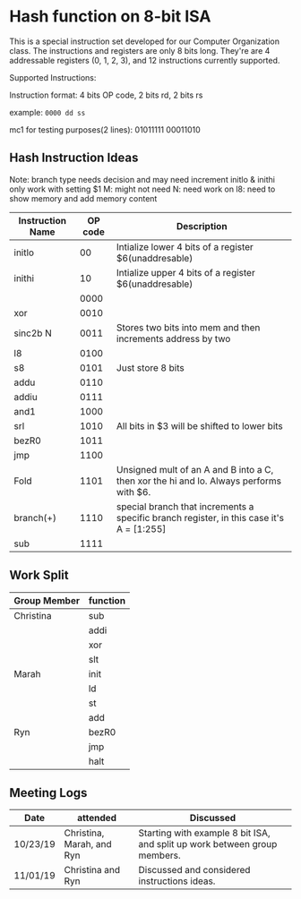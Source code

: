 # Hash function on 8-bit ISA

This is a special instruction set developed for our Computer Organization class. The instructions and registers are only 8 bits long. They're are 4 addressable registers (0, 1, 2, 3), and 12 instructions currently supported.

Supported Instructions:

Instruction format: 4 bits OP code, 2 bits rd, 2 bits rs

example: `0000 dd ss`

mc1 for testing purposes(2 lines):
01011111
00011010

## Hash Instruction Ideas
Note: branch type needs decision and may need increment
initlo & inithi only work with setting $1
M: might not need
N: need work on
l8: need to show memory and add memory content

|Instruction Name |OP code |Description            |
|-----------------|--------|-----------------------|
|initlo           |00      |Intialize lower 4 bits of a register $6(unaddresable)|
|inithi           |10      |Intialize upper 4 bits of a register $6(unaddresable)|
|                 |0000    ||
|xor              |0010    ||
|sinc2b  N        |0011    |Stores two bits into mem and then increments address by two|
|l8               |0100    ||
|s8               |0101    |Just store 8 bits|
|addu             |0110    ||
|addiu            |0111    ||
|and1             |1000    ||
|srl              |1010    |All bits in $3 will be shifted to lower bits |
|bezR0            |1011    ||
|jmp              |1100    ||
|Fold             |1101    |Unsigned mult of an A and B into a C, then xor the hi and lo. Always performs with $6. |
|branch(+)        |1110    |special branch that increments a specific branch register, in this case it's A = [1:255]|
|sub              |1111    ||


## Work Split

|Group Member     |function|
|-----------------|--------|
|Christina        |sub     |
|                 |addi    |
|                 |xor     |
|                 |slt     |
|Marah            |init    |
|                 |ld      |
|                 |st      |
|                 |add     |
|Ryn              |bezR0   |
|                 |jmp     |
|                 |halt    |

## Meeting Logs

|Date    |attended     |Discussed    |
|--------|-------------|-------------|
|10/23/19|Christina, Marah, and Ryn|Starting with example 8 bit ISA, and split up work between group members.|
|11/01/19|Christina and Ryn|Discussed and considered instructions ideas.|
